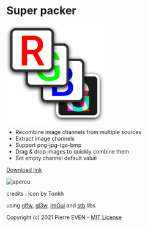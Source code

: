 # Super packer

![icon](icon.png)

- Recombine image channels from multiple sources
- Extract image channels
- Support png-jpg-tga-bmp
- Drag & drop images to quickly combine them
- Set empty channel default value

[Download link](https://github.com/PierreEVEN/SuperPacker/releases)

![apercu](https://user-images.githubusercontent.com/24438631/113395212-cc316280-9399-11eb-9b1f-a6db8297536a.png)

credits : Icon by Tonkh

using [glfw](https://www.glfw.org/), [gl3w](https://github.com/skaslev/gl3w), [ImGui](https://github.com/ocornut/imgui) and [stb](https://github.com/nothings/stb) libs

Copyright (c) 2021 Pierre EVEN - [MIT License](LICENSE)
